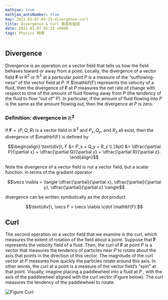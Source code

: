 ```yaml
---
mathjax: true
mathjax_autoNumber: true
key: 2021-01-07-05-25-divergence-curl
title: Divergence & Curl 散度和旋度
date: 2021-01-07 05:25 +0800
tags: Physics 物理
---
```


## Divergence

Divergence is an operation on a vector field that tells us how the field behaves toward or away from a point. Locally, the divergence of a vector field $\mathbf{F}$ in $\mathbb{R}^2$ or $\mathbb{R}^3$ at a particular point $P$ is a measure of the “outflowing-ness” of the vector field at $P$. If $\mathbf{F} represents the velocity of a fluid, then the divergence of $\mathbf{F}$ at $P$ measures the net rate of change with respect to time of the amount of fluid flowing away from $P$ (the tendency of the fluid to flow “out of” P). In particular, if the amount of fluid flowing into $P$ is the same as the amount flowing out, then the divergence at $P$ is zero.

### Definition: divergence in $\mathbb{R}^3$

If $\mathbf{F} = \langle P,Q,R \rangle$ is a vector field in $\mathbb{R}^3$ and $P_x, \, Q_y,$ and $R_z$ all exist, then the divergence of $\mathbf{F} is defined by

$$\begin{align} \text{div}\, F &= P_x + Q_y + R_z \\
[4pt] &= \dfrac{\partial P}{\partial x} + \dfrac{\partial Q}{\partial y} + \dfrac{\partial R}{\partial z}. \end{align}$$

Note the divergence of a vector field is not a vector field, but a scalar function. In terms of the gradient operator

$$\vecs \nabla = \langle \dfrac{\partial}{\partial x}, \dfrac{\partial}{\partial y}, \dfrac{\partial}{\partial z} \rangle$$

divergence can be written symbolically as the dot product

$$\text{div}\, \vecs F = \vecs \nabla \cdot \mathbf{F}.$$

## Curl

The second operation on a vector field that we examine is the curl, which measures the extent of rotation of the field about a point. Suppose that $\mathbf{F}$ represents the velocity field of a fluid. Then, the curl of $\mathbf{F}$ at point $P$ is a vector that measures the tendency of particles near $P$ to rotate about the axis that points in the direction of this vector. The magnitude of the curl vector at $P$ measures how quickly the particles rotate around this axis. In other words, the curl at a point is a measure of the vector field’s “spin” at that point. Visually, imagine placing a paddlewheel into a fluid at $P$ , with the axis of the paddlewheel aligned with the curl vector (Figure below). The curl measures the tendency of the paddlewheel to rotate.

![Figure Curl](https://tenetai.com/iclass/c1.jpg)

<!--more-->
